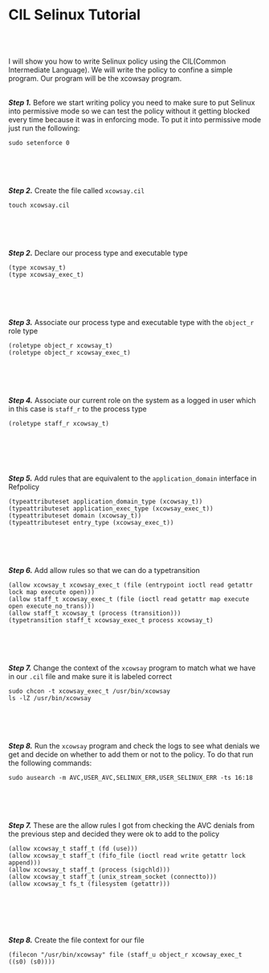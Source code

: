 # **CIL Selinux Tutorial**
<br><br>

I will show you how to write Selinux policy using the CIL(Common Intermediate Language). We will write the policy to confine a simple program. Our program will be the xcowsay program.
<br><br>




***Step 1.*** Before we start writing policy you need to make sure to put Selinux into permissive mode so we can test the policy without it getting blocked every time because it was in enforcing mode. To put it into permissive mode just run the following:

```
sudo setenforce 0
```

<br><br><br>



***Step 2.*** Create the file called ```xcowsay.cil``` 

```
touch xcowsay.cil
```
<br><br><br>


***Step 2.*** Declare our process type and executable type

```
(type xcowsay_t)
(type xcowsay_exec_t)
```

<br><br><br>


***Step 3.*** Associate our process type and executable type with the ```object_r``` role type

```
(roletype object_r xcowsay_t)
(roletype object_r xcowsay_exec_t)

```
<br><br><br>


***Step 4.*** Associate our current role on the system as a logged in user which in this case is ```staff_r``` to the process type

``` 
(roletype staff_r xcowsay_t)
    
```
<br><br><br>


***Step 5.*** Add rules that are equivalent to the ```application_domain``` interface in Refpolicy

```
(typeattributeset application_domain_type (xcowsay_t))
(typeattributeset application_exec_type (xcowsay_exec_t))
(typeattributeset domain (xcowsay_t))
(typeattributeset entry_type (xcowsay_exec_t))

```
<br><br><br>


***Step 6.*** Add allow rules so that we can do a typetransition

```
(allow xcowsay_t xcowsay_exec_t (file (entrypoint ioctl read getattr lock map execute open)))
(allow staff_t xcowsay_exec_t (file (ioctl read getattr map execute open execute_no_trans)))
(allow staff_t xcowsay_t (process (transition)))
(typetransition staff_t xcowsay_exec_t process xcowsay_t)
```

<br><br><br>


***Step 7.*** Change the context of the ```xcowsay``` program to match what we have in our ```.cil``` file and make sure it is labeled correct

```
sudo chcon -t xcowsay_exec_t /usr/bin/xcowsay
ls -lZ /usr/bin/xcowsay
```
<br><br><br>


***Step 8.*** Run the ```xcowsay``` program and check the logs to see what denials we get and decide on whether to add them or not to the policy. To do that run the following commands:

```
sudo ausearch -m AVC,USER_AVC,SELINUX_ERR,USER_SELINUX_ERR -ts 16:18
```

<br><br><br>




***Step 7.*** These are the allow rules I got from checking the AVC denials from the previous step and decided they were ok to add to the policy

```
(allow xcowsay_t staff_t (fd (use)))
(allow xcowsay_t staff_t (fifo_file (ioctl read write getattr lock append)))
(allow xcowsay_t staff_t (process (sigchld)))
(allow xcowsay_t staff_t (unix_stream_socket (connectto)))
(allow xcowsay_t fs_t (filesystem (getattr)))
```

<br><br><br><br>


***Step 8.*** Create the file context for our file

```
(filecon "/usr/bin/xcowsay" file (staff_u object_r xcowsay_exec_t ((s0) (s0))))
```





